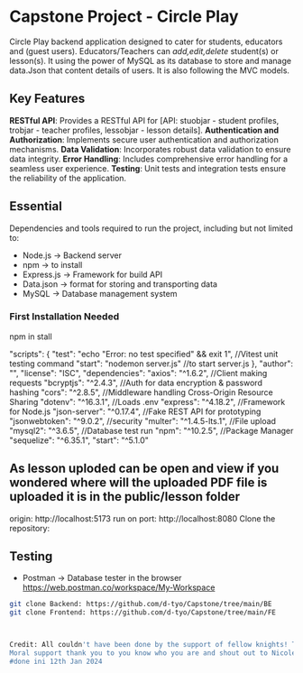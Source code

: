# Capstone Project - Circle Play


Circle Play backend application designed to cater for students, educators and (guest users). Educators/Teachers can *add,edit,delete* student(s) or lesson(s). It using the power of MySQL as its database to store and manage data.Json that content details of users. It is also following the MVC models.


## Key Features

**RESTful API**: Provides a RESTful API for 
[API: stuobjar - student profiles, trobjar - teacher profiles, lessobjar - lesson details].
**Authentication and Authorization**: Implements secure user authentication and authorization mechanisms.
**Data Validation**: Incorporates robust data validation to ensure data integrity.
**Error Handling**: Includes comprehensive error handling for a seamless user experience.
**Testing**: Unit tests and integration tests ensure the reliability of the application.


## Essential

Dependencies and tools required to run the project, including but not limited to:

- Node.js -> Backend server
- npm -> to install 
- Express.js -> Framework for build API
- Data.json -> format for storing and transporting data
- MySQL -> Database management system 


### First Installation Needed
npm in stall 

 "scripts": {
    "test": "echo \"Error: no test specified\" && exit 1", //Vitest unit testing command
    "start": "nodemon server.js" //to start server.js
  },
  "author": "",
  "license": "ISC",
  "dependencies": 
    "axios": "^1.6.2",         //Client making requests
    "bcryptjs": "^2.4.3",      //Auth for data encryption & password hashing
    "cors": "^2.8.5",         //Middleware handling Cross-Origin Resource Sharing 
    "dotenv": "^16.3.1",      //Loads .env
    "express": "^4.18.2",     //Framework for Node.js
    "json-server": "^0.17.4", //Fake REST API for prototyping 
    "jsonwebtoken": "^9.0.2", //security 
    "multer": "^1.4.5-lts.1", //File upload
    "mysql2": "^3.6.5",       //Database test run
    "npm": "^10.2.5",          //Package Manager
    "sequelize": "^6.35.1",
    "start": "^5.1.0"

## As lesson uploded can be open and view if you wondered where will the uploaded PDF file is uploaded it is in the public/lesson folder

origin: http://localhost:5173
run on port: http://localhost:8080
Clone the repository:



## Testing
- Postman -> Database tester in the browser
https://web.postman.co/workspace/My-Workspace


```bash
git clone Backend: https://github.com/d-tyo/Capstone/tree/main/BE
git clone Frontend: https://github.com/d-tyo/Capstone/tree/main/FE



Credit: All couldn't have been done by the support of fellow knights! Thank you Jobatkin, Gareth Wootton and Chris! 
Moral support thank you to you know who you are and shout out to Nicole Hedder for making this class less boring. Hahaha.
#done ini 12th Jan 2024




